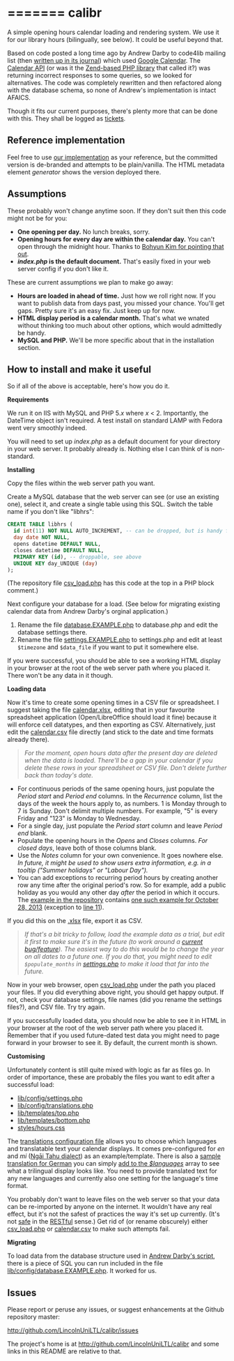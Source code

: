 =======
calibr
======
A simple opening hours calendar loading and rendering system. We use it for our library hours (bilingually, see below). It could be useful beyond that.

Based on code posted a long time ago by Andrew Darby to code4lib mailing list (then [written up in its journal](http://journal.code4lib.org/articles/46)) which used [Google Calendar](http://calendar.google.com). The [Calendar API](http://developers.google.com/google-apps/calendar/) (or was it the [Zend-based PHP library](http://framework.zend.com/manual/1.12/en/zend.gdata.html) that called it?) was returning incorrect responses to some queries, so we looked for alternatives. The code was completely rewritten and then refactored along with the database schema, so none of Andrew's implementation is intact AFAICS.

Though it fits our current purposes, there's plenty more that can be done with this. They shall be logged as [tickets](http://github.com/LincolnUniLTL/calibr/issues).

Reference implementation
---------------------
Feel free to use [our implementation](http://library2.lincoln.ac.nz/hours) as your reference, but the committed version is de-branded and attempts to be plain/vanilla. The HTML metadata element _generator_ shows the version deployed there.

Assumptions
------------
These probably won't change anytime soon. If they don't suit then this code might not be for you:

* **One opening per day.** No lunch breaks, sorry.
* **Opening hours for every day are within the calendar day.** You can't open through the midnight hour. Thanks to [Bohyun Kim for pointing that out](https://listserv.nd.edu/cgi-bin/wa?A2=CODE4LIB;bbce3628.1311).
* **_index.php_ is the default document.** That's easily fixed in your web server config if you don't like it.

These are current assumptions we plan to make go away:

* **Hours are loaded in ahead of time.** Just how we roll right now. If you want to publish data from days past, you missed your chance. You'll get gaps. Pretty sure it's an easy fix. Just keep up for now.
* **HTML display period is a calendar month.** That's what we wnated without thinking too much about other options, which would admittedly be handy.
* **MySQL and PHP.** We'll be more specific about that in the installation section.

How to install and make it useful
--------------
So if all of the above is acceptable, here's how you do it.

**Requirements**

We run it on IIS with MySQL and PHP 5._x_ where _x_ < 2. Importantly, the DateTime object isn't required. A test install on standard LAMP with Fedora went very smoothly indeed.

You will need to set up _index.php_ as a default document for your directory in your web server. It probably already is. Nothing else I can think of is non-standard.

**Installing**

Copy the files within the web server path you want.

Create a MySQL database that the web server can see (or use an existing one), select it, and create a single table using this SQL. Switch the table name if you don't like "libhrs":

```SQL
CREATE TABLE libhrs (
  id int(11) NOT NULL AUTO_INCREMENT, -- can be dropped, but is handy for debugging
  day date NOT NULL,
  opens datetime DEFAULT NULL,
  closes datetime DEFAULT NULL,
  PRIMARY KEY (id), -- droppable, see above
  UNIQUE KEY day_UNIQUE (day)
);
```

(The repository file [csv_load.php](csv_load.php) has this code at the top in a PHP block comment.)

Next configure your database for a load. (See below for migrating existing calendar data from Andrew Darby's orginal application.)

1. Rename the file [database.EXAMPLE.php](lib/config/database.EXAMPLE.php) to database.php and edit the database settings there.
1. Rename the file [settings.EXAMPLE.php](lib/config/settings.EXAMPLE.php) to settings.php and edit at least `$timezone` and `$data_file` if you want to put it somewhere else.

If you were successful, you should be able to see a working HTML display in your browser at the root of the web server path where you placed it. There won't be any data in it though.

**Loading data**

Now it's time to create some opening times in a CSV file or spreadsheet. I suggest taking the file [calendar.xlsx](calendar.xlsx), editing that in your favourite spreadsheet application (Open/LibreOffice should load it fine) because it will enforce cell datatypes, and then exporting as CSV. Alternatively, just edit the [calendar.csv](calendar.csv) file directly (and stick to the date and time formats already there).

> _For the moment, open hours data after the present day are deleted when the data is loaded. There'll be a gap in your calendar if you delete these rows in your spreadsheet or CSV file. Don't delete further back than today's date._

* For continuous periods of the same opening hours, just populate the _Period start_ and _Period end_ columns. In the _Recurrence_ column, list the days of the week the hours apply to, as numbers. 1 is Monday through to 7 is Sunday. Don't delimit multiple numbers. For example, "5" is every Friday and "123" is Monday to Wednesday.
* For a single day, just populate the _Period start_ column and leave _Period end_ blank.
* Populate the opening hours in the _Opens_ and _Closes_ columns. _For closed days_, leave both of those columns blank.
* Use the _Notes_ column for your own convenience. It goes nowhere else. _In future, it might be used to show users extra information, e.g. in a tooltip ("Summer holidays" or "Labour Day")._
* You can add exceptions to recurring period hours by creating another row any time after the original period's row. So for example, add a public holiday as you would any other day _after_ the period in which it occurs. The [example in the repository](calendar.csv) contains [one such example for October 28, 2013](calendar.csv#l18) (exception to [line 11](calendar.csv#l11)).

If you did this on the [.xlsx](calendar.xlsx) file, export it as CSV.

> _If that's a bit tricky to follow, load the example data as a trial, but edit it first to make sure it's in the future (to work around a [current bug/feature](http://github.com/LincolnUniLTL/calibr/issues/5)). The easiest way to do this would be to change the year on all dates to a future one. If you do that, you might need to edit `$populate_months` in [settings.php](lib/config/settings.EXAMPLE.php) to make it load that far into the future._

Now in your web browser, open [csv_load.php](csv_load.php) under the path you placed your files. If you did everything above right, you should get happy output. If not, check your database settings, file names (did you rename the settings files?), and CSV file. Try try again.

If you successfully loaded data, you should now be able to see it in HTML in your browser at the root of the web server path where you placed it. Remember that if you used future-dated test data you might need to page forward in your browser to see it. By default, the current month is shown.

**Customising**

Unfortunately content is still quite mixed with logic as far as files go. In order of importance, these are probably the files you want to edit after a successful load:

* [lib/config/settings.php](lib/config/settings.EXAMPLE.php)
* [lib/config/translations.php](lib/config/translations.php)
* [lib/templates/top.php](lib/templates/top.php)
* [lib/templates/bottom.php](lib/templates/bottom.php)
* [styles/hours.css](styles/hours.css)

The [translations configuration file](lib/config/translations.php) allows you to choose which languages and translatable text your calendar displays. It comes pre-configured for _en_ and _mi_ ([Ngāi Tahu dialect](http://en.wikipedia.org/wiki/Ngai_Tahu#Dialect)) as an example/template. There is also a [sample translation for German](lib/config/tranlations.php#L59) you can simply [add to the _$languages_](lib/config/tranlations.php#L3) array to see what a trilingual display looks like. You need to provide translated text for any new languages and currently also one setting for the language's time format.

You probably don't want to leave files on the web server so that your data can be re-imported by anyone on the internet. It wouldn't have any real effect, but it's not the safest of practices the way it's set up currently. (It's not [safe](http://en.wikipedia.org/wiki/Hypertext_Transfer_Protocol#Safe_methods) in the [RESTful](http://en.wikipedia.org/wiki/Representational_state_transfer) sense.) Get rid of (or rename obscurely) either [csv_load.php](csv_load.php) or [calendar.csv](calendar.csv) to make such attempts fail.

**Migrating**

To load data from the database structure used in [Andrew Darby's script](http://journal.code4lib.org/articles/46), there is a piece of SQL you can run included in the file [lib/config/database.EXAMPLE.php](lib/config/database.EXAMPLE.php). It worked for us.

Issues
----------
Please report or peruse any issues, or suggest enhancements at the Github repository master:

<http://github.com/LincolnUniLTL/calibr/issues>

The project's home is at <http://github.com/LincolnUniLTL/calibr> and some links in this README are relative to that.

